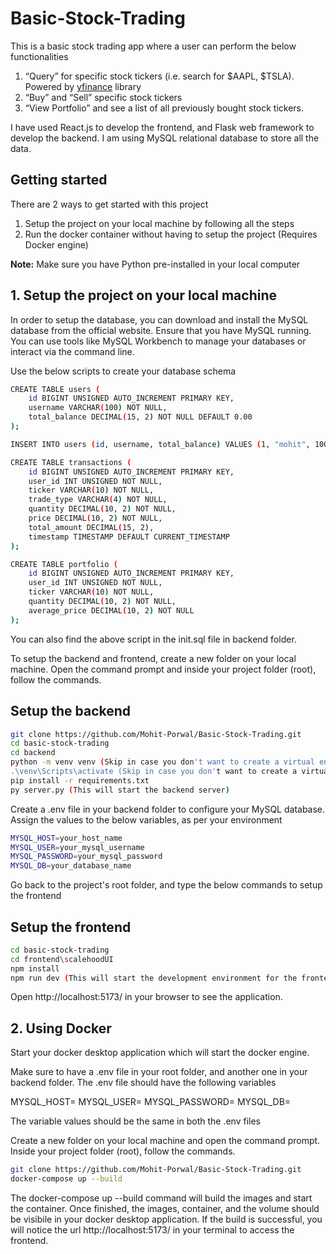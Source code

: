 # Basic-Stock-Trading

This is a basic stock trading app where a user can perform the below functionalities

1. “Query” for specific stock tickers (i.e. search for $AAPL, $TSLA). Powered by [yfinance](https://pypi.org/project/yfinance/) library
2. “Buy” and “Sell” specific stock tickers
3. “View Portfolio” and see a list of all previously bought stock tickers.

I have used React.js to develop the frontend, and Flask web framework to develop the backend. I am using MySQL relational database to store all the data.

## Getting started

There are 2 ways to get started with this project

1. Setup the project on your local machine by following all the steps
2. Run the docker container without having to setup the project (Requires Docker engine)

**Note:** Make sure you have Python pre-installed in your local computer

## 1. Setup the project on your local machine

In order to setup the database, you can download and install the MySQL database from the official website.
Ensure that you have MySQL running. You can use tools like MySQL Workbench to manage your databases or interact via the command line.

Use the below scripts to create your database schema

```bash
CREATE TABLE users (
    id BIGINT UNSIGNED AUTO_INCREMENT PRIMARY KEY,
    username VARCHAR(100) NOT NULL,
    total_balance DECIMAL(15, 2) NOT NULL DEFAULT 0.00
);

INSERT INTO users (id, username, total_balance) VALUES (1, "mohit", 10000.00), (2, "aakash", 10000.00);

CREATE TABLE transactions (
    id BIGINT UNSIGNED AUTO_INCREMENT PRIMARY KEY,
    user_id INT UNSIGNED NOT NULL,
    ticker VARCHAR(10) NOT NULL,
    trade_type VARCHAR(4) NOT NULL,
    quantity DECIMAL(10, 2) NOT NULL,
    price DECIMAL(10, 2) NOT NULL,
    total_amount DECIMAL(15, 2),
    timestamp TIMESTAMP DEFAULT CURRENT_TIMESTAMP
);

CREATE TABLE portfolio (
    id BIGINT UNSIGNED AUTO_INCREMENT PRIMARY KEY,
    user_id INT UNSIGNED NOT NULL,
    ticker VARCHAR(10) NOT NULL,
    quantity DECIMAL(10, 2) NOT NULL,
    average_price DECIMAL(10, 2) NOT NULL
);
```

You can also find the above script in the init.sql file in backend folder.

To setup the backend and frontend, create a new folder on your local machine.
Open the command prompt and inside your project folder (root), follow the commands.


## Setup the backend
```bash
git clone https://github.com/Mohit-Porwal/Basic-Stock-Trading.git
cd basic-stock-trading
cd backend
python -m venv venv (Skip in case you don't want to create a virtual environment)
.\venv\Scripts\activate (Skip in case you don't want to create a virtual environment)
pip install -r requirements.txt
py server.py (This will start the backend server)
```

Create a .env file in your backend folder to configure your MySQL database. Assign the values to the below variables, as per your environment 

```bash
MYSQL_HOST=your_host_name
MYSQL_USER=your_mysql_username
MYSQL_PASSWORD=your_mysql_password
MYSQL_DB=your_database_name
```

Go back to the project's root folder, and type the below commands to setup the frontend

## Setup the frontend
```bash
cd basic-stock-trading
cd frontend\scalehoodUI
npm install
npm run dev (This will start the development environment for the frontend)
```

Open http://localhost:5173/ in your browser to see the application.

## 2. Using Docker

Start your docker desktop application which will start the docker engine.

Make sure to have a .env file in your root folder, and another one in your backend folder. The .env file should have the following variables

MYSQL_HOST=
MYSQL_USER=
MYSQL_PASSWORD=
MYSQL_DB=

The variable values should be the same in both the .env files

Create a new folder on your local machine and open the command prompt. Inside your project folder (root), follow the commands.

```bash
git clone https://github.com/Mohit-Porwal/Basic-Stock-Trading.git
docker-compose up --build
```

The docker-compose up --build command will build the images and start the container. Once finished, the images, container, and the volume should be visibile in your docker desktop application.
If the build is successful, you will notice the url http://localhost:5173/ in your terminal to access the frontend.
